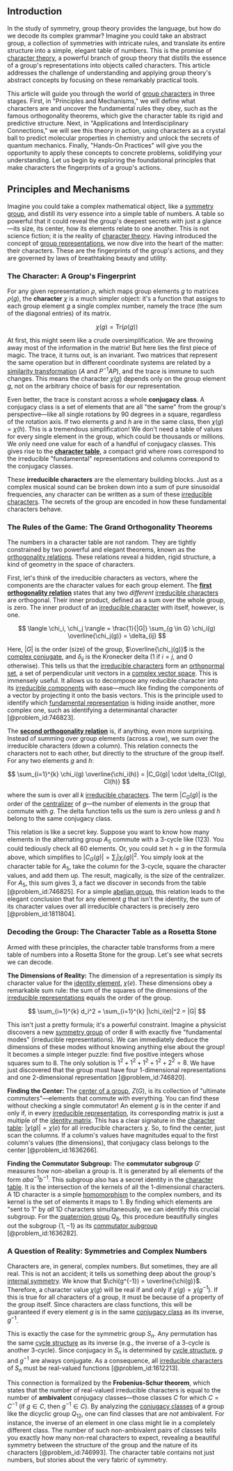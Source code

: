 ## Introduction
In the study of symmetry, group theory provides the language, but how do we decode its complex grammar? Imagine you could take an abstract group, a collection of symmetries with intricate rules, and translate its entire structure into a simple, elegant table of numbers. This is the promise of [character theory](@article_id:143527), a powerful branch of group theory that distills the essence of a group's representations into objects called characters. This article addresses the challenge of understanding and applying group theory's abstract concepts by focusing on these remarkably practical tools.

This article will guide you through the world of [group characters](@article_id:145003) in three stages. First, in "Principles and Mechanisms," we will define what characters are and uncover the fundamental rules they obey, such as the famous orthogonality theorems, which give the character table its rigid and predictive structure. Next, in "Applications and Interdisciplinary Connections," we will see this theory in action, using characters as a crystal ball to predict molecular properties in chemistry and unlock the secrets of quantum mechanics. Finally, "Hands-On Practices" will give you the opportunity to apply these concepts to concrete problems, solidifying your understanding. Let us begin by exploring the foundational principles that make characters the fingerprints of a group's actions.

## Principles and Mechanisms

Imagine you could take a complex mathematical object, like a [symmetry group](@article_id:138068), and distill its very essence into a simple table of numbers. A table so powerful that it could reveal the group's deepest secrets with just a glance—its size, its center, how its elements relate to one another. This is not science fiction; it is the reality of [character theory](@article_id:143527). Having introduced the concept of [group representations](@article_id:144931), we now dive into the heart of the matter: their characters. These are the fingerprints of the group's actions, and they are governed by laws of breathtaking beauty and utility.

### The Character: A Group's Fingerprint

For any given representation $\rho$, which maps group elements $g$ to matrices $\rho(g)$, the **character** $\chi$ is a much simpler object: it's a function that assigns to each group element $g$ a single complex number, namely the trace (the sum of the diagonal entries) of its matrix.

$$
\chi(g) = \mathrm{Tr}(\rho(g))
$$

At first, this might seem like a crude oversimplification. We are throwing away most of the information in the matrix! But here lies the first piece of magic. The trace, it turns out, is an invariant. Two matrices that represent the same operation but in different coordinate systems are related by a [similarity transformation](@article_id:152441) ($A$ and $P^{-1}AP$), and the trace is immune to such changes. This means the character $\chi(g)$ depends only on the group element $g$, not on the arbitrary choice of basis for our representation.

Even better, the trace is constant across a whole **conjugacy class**. A conjugacy class is a set of elements that are all "the same" from the group's perspective—like all single rotations by 90 degrees in a square, regardless of the rotation axis. If two elements $g$ and $h$ are in the same class, then $\chi(g) = \chi(h)$. This is a tremendous simplification! We don't need a table of values for every single element in the group, which could be thousands or millions. We only need one value for each of a handful of conjugacy classes. This gives rise to the **[character table](@article_id:144693)**, a compact grid where rows correspond to the irreducible "fundamental" representations and columns correspond to the conjugacy classes.

These **irreducible characters** are the elementary building blocks. Just as a complex musical sound can be broken down into a sum of pure sinusoidal frequencies, any character can be written as a sum of these [irreducible characters](@article_id:144904). The secrets of the group are encoded in how these fundamental characters behave.

### The Rules of the Game: The Grand Orthogonality Theorems

The numbers in a character table are not random. They are tightly constrained by two powerful and elegant theorems, known as the [orthogonality relations](@article_id:145046). These relations reveal a hidden, rigid structure, a kind of geometry in the space of characters.

First, let's think of the irreducible characters as vectors, where the components are the character values for each group element. The **[first orthogonality relation](@article_id:143287)** states that any two *different* [irreducible characters](@article_id:144904) are orthogonal. Their inner product, defined as a sum over the whole group, is zero. The inner product of an [irreducible character](@article_id:144803) with itself, however, is one.

$$
\langle \chi_i, \chi_j \rangle = \frac{1}{|G|} \sum_{g \in G} \chi_i(g) \overline{\chi_j(g)} = \delta_{ij}
$$

Here, $|G|$ is the order (size) of the group, $\overline{\chi_j(g)}$ is the [complex conjugate](@article_id:174394), and $\delta_{ij}$ is the Kronecker delta (1 if $i=j$, and 0 otherwise). This tells us that the [irreducible characters](@article_id:144904) form an [orthonormal set](@article_id:270600), a set of perpendicular unit vectors in a [complex vector space](@article_id:152954). This is immensely useful. It allows us to decompose any reducible character into its [irreducible components](@article_id:152539) with ease—much like finding the components of a vector by projecting it onto the basis vectors. This is the principle used to identify which [fundamental representation](@article_id:157184) is hiding inside another, more complex one, such as identifying a determinantal character [@problem_id:746823].

The **[second orthogonality relation](@article_id:137109)** is, if anything, even more surprising. Instead of summing over group elements (across a row), we sum over the irreducible characters (down a column). This relation connects the characters not to each other, but directly to the structure of the group itself. For any two elements $g$ and $h$:

$$
\sum_{i=1}^{k} \chi_i(g) \overline{\chi_i(h)} = |C_G(g)| \cdot \delta_{Cl(g), Cl(h)}
$$

where the sum is over all $k$ [irreducible characters](@article_id:144904). The term $|C_G(g)|$ is the order of the [centralizer](@article_id:146110) of $g$—the number of elements in the group that commute with $g$. The delta function tells us the sum is zero unless $g$ and $h$ belong to the same conjugacy class.

This relation is like a secret key. Suppose you want to know how many elements in the alternating group $A_5$ commute with a 3-cycle like $(123)$. You could tediously check all 60 elements. Or, you could set $h=g$ in the formula above, which simplifies to $|C_G(g)| = \sum_i |\chi_i(g)|^2$. You simply look at the character table for $A_5$, take the column for the 3-cycle, square the character values, and add them up. The result, magically, is the size of the centralizer. For $A_5$, this sum gives 3, a fact we discover in seconds from the table [@problem_id:746825]. For a simple [abelian group](@article_id:138887), this relation leads to the elegant conclusion that for any element $g$ that isn't the identity, the sum of its character values over all irreducible characters is precisely zero [@problem_id:1811804].

### Decoding the Group: The Character Table as a Rosetta Stone

Armed with these principles, the character table transforms from a mere table of numbers into a Rosetta Stone for the group. Let's see what secrets we can decode.

**The Dimensions of Reality:** The dimension of a representation is simply its character value for the [identity element](@article_id:138827), $\chi(e)$. These dimensions obey a remarkable sum rule: the sum of the squares of the dimensions of the [irreducible representations](@article_id:137690) equals the order of the group.

$$
\sum_{i=1}^{k} d_i^2 = \sum_{i=1}^{k} |\chi_i(e)|^2 = |G|
$$

This isn't just a pretty formula; it's a powerful constraint. Imagine a physicist discovers a new [symmetry group](@article_id:138068) of order 8 with exactly five "fundamental modes" (irreducible representations). We can immediately deduce the dimensions of these modes without knowing anything else about the group! It becomes a simple integer puzzle: find five positive integers whose squares sum to 8. The only solution is $1^2 + 1^2 + 1^2 + 1^2 + 2^2 = 8$. We have just discovered that the group must have four 1-dimensional representations and one 2-dimensional representation [@problem_id:746820].

**Finding the Center:** The [center of a group](@article_id:141458), $Z(G)$, is its collection of "ultimate commuters"—elements that commute with everything. You can find these without checking a single commutator! An element $g$ is in the center if and only if, in every [irreducible representation](@article_id:142239), its corresponding matrix is just a multiple of the [identity matrix](@article_id:156230). This has a clear signature in the [character table](@article_id:144693): $|\chi(g)| = \chi(e)$ for all irreducible characters $\chi$. So, to find the center, just scan the columns. If a column's values have magnitudes equal to the first column's values (the dimensions), that conjugacy class belongs to the center [@problem_id:1636266].

**Finding the Commutator Subgroup:** The **commutator subgroup** $G'$ measures how non-abelian a group is. It is generated by all elements of the form $aba^{-1}b^{-1}$. This subgroup also has a secret identity in the [character table](@article_id:144693). It is the intersection of the kernels of all the 1-dimensional characters. A 1D character is a simple [homomorphism](@article_id:146453) to the complex numbers, and its kernel is the set of elements it maps to 1. By finding which elements are "sent to 1" by *all* 1D characters simultaneously, we can identify this crucial subgroup. For the [quaternion group](@article_id:147227) $Q_8$, this procedure beautifully singles out the subgroup $\{1, -1\}$ as its [commutator subgroup](@article_id:139563) [@problem_id:1636282].

### A Question of Reality: Symmetries and Complex Numbers

Characters are, in general, complex numbers. But sometimes, they are all real. This is not an accident; it tells us something deep about the group's [internal symmetry](@article_id:168233). We know that $\chi(g^{-1}) = \overline{\chi(g)}$. Therefore, a character value $\chi(g)$ will be real if and only if $\chi(g) = \chi(g^{-1})$. If this is true for all characters of a group, it must be because of a property of the group itself. Since characters are class functions, this will be guaranteed if every element $g$ is in the same [conjugacy class](@article_id:137776) as its inverse, $g^{-1}$.

This is exactly the case for the symmetric group $S_n$. Any permutation has the same [cycle structure](@article_id:146532) as its inverse (e.g., the inverse of a 3-cycle is another 3-cycle). Since conjugacy in $S_n$ is determined by [cycle structure](@article_id:146532), $g$ and $g^{-1}$ are always conjugate. As a consequence, all [irreducible characters](@article_id:144904) of $S_n$ must be real-valued functions [@problem_id:1612213].

This connection is formalized by the **Frobenius-Schur theorem**, which states that the number of real-valued irreducible characters is equal to the number of **ambivalent** conjugacy classes—those classes $C$ for which $C = C^{-1}$ (if $g \in C$, then $g^{-1} \in C$). By analyzing the [conjugacy classes](@article_id:143422) of a group like the dicyclic group $Q_{12}$, one can find classes that are *not* ambivalent. For instance, the inverse of an element in one class might lie in a completely different class. The number of such non-ambivalent pairs of classes tells you exactly how many non-real characters to expect, revealing a beautiful symmetry between the structure of the group and the nature of its characters [@problem_id:746993]. The character table contains not just numbers, but stories about the very fabric of symmetry.